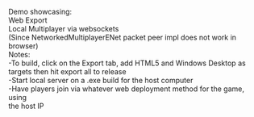 Demo showcasing:
<br>
Web Export
<br>
Local Multiplayer via websockets
<br>
(Since NetworkedMultiplayerENet packet peer impl does not work in browser)
<br>
Notes:
<br>
-To build, click on the Export tab, add HTML5 and Windows Desktop as targets then hit export all to release
<br>
-Start local server on a .exe build for the host computer
<br>
-Have players join via whatever web deployment method for the game, using
<br>
 the host IP
